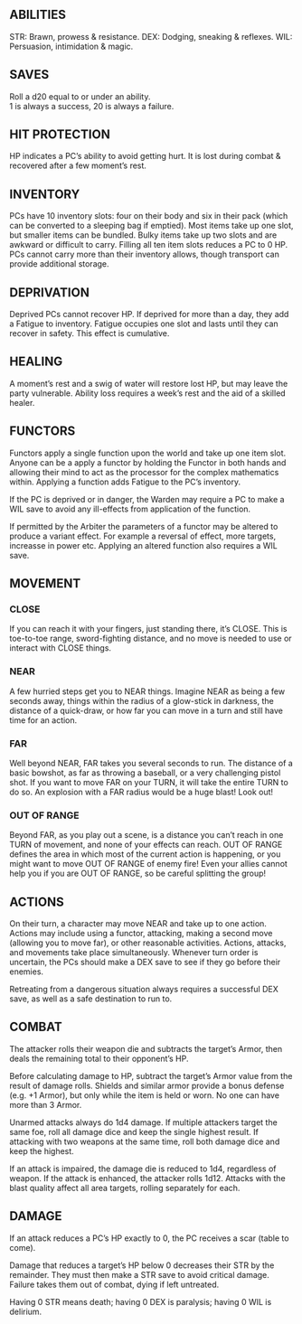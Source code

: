 ## ABILITIES  
STR: Brawn, prowess & resistance.
DEX: Dodging, sneaking & reflexes.
WIL: Persuasion, intimidation & magic.

## SAVES
Roll a d20 equal to or under an ability.  
1 is always a success, 20 is always a failure.

## HIT PROTECTION  
HP indicates a PC’s ability to avoid getting hurt. It is lost during combat & recovered after a few moment’s rest.

## INVENTORY
PCs have 10 inventory slots: four on their body and six in their pack (which can be converted to a sleeping bag if emptied). Most items take up one slot, but smaller items can be bundled. Bulky items take up two slots and are awkward or difficult to carry. Filling all ten item slots reduces a PC to 0 HP. PCs cannot carry more than their inventory allows, though transport can provide additional storage.

## DEPRIVATION
Deprived PCs cannot recover HP. If deprived for more than a day, they add a Fatigue to inventory. Fatigue occupies one slot and lasts until they can recover in safety. This effect is cumulative.

## HEALING
A moment’s rest and a swig of water will restore lost HP, but may leave the party vulnerable. Ability loss requires a week’s rest and the aid of a skilled healer.

## FUNCTORS
Functors apply a single function upon the world and take up one item slot. Anyone can be a apply a functor by holding the Functor in both hands and allowing their mind to act as the processor for the complex mathematics within. Applying a function adds Fatigue to the PC’s inventory.

If the PC is deprived or in danger, the Warden may require a PC to make a WIL save to avoid any ill-effects from application of the function.

If permitted by the Arbiter the parameters of a functor may be altered to produce a variant effect. For example a reversal of effect, more targets, increasse in power etc. Applying an altered function also requires a WIL save.

## MOVEMENT

### CLOSE
If you can reach it with your fingers, just standing there, it’s CLOSE. This is toe-to-toe range, sword-fighting distance, and no move is needed to use or interact with CLOSE things.

### NEAR
A few hurried steps get you to NEAR things. Imagine NEAR as being a few seconds away, things within the radius of a glow-stick in darkness, the distance of a quick-draw, or how far you can move in a turn and still have time for an action.

### FAR
Well beyond NEAR, FAR takes you several seconds to run. The distance of a basic bowshot, as far as throwing a baseball, or a very challenging pistol shot. If you want to move FAR on your TURN, it will take the entire TURN to do so. An explosion with a FAR radius would be a huge blast! Look out!

### OUT OF RANGE
Beyond FAR, as you play out a scene, is a distance you can’t reach in one TURN of movement, and none of your effects can reach. OUT OF RANGE defines the area in which most of the current action is happening, or you might want to move OUT OF RANGE of enemy fire! Even your allies cannot help you if you are OUT OF RANGE, so be careful splitting the group!

## ACTIONS
On their turn, a character may move NEAR and take up to one action. Actions may include using a functor, attacking, making a second move (allowing you to move far), or other reasonable activities. Actions, attacks, and movements take place simultaneously. Whenever turn order is uncertain, the PCs should make a DEX save to see if they go before their enemies.

Retreating from a dangerous situation always requires a successful DEX save, as well as a safe destination to run to.

## COMBAT
The attacker rolls their weapon die and subtracts the target’s Armor, then deals the remaining total to their opponent’s HP.

Before calculating damage to HP, subtract the target’s Armor value from the result of damage rolls. Shields and similar armor provide a bonus defense (e.g. +1 Armor), but only while the item is held or worn. No one can have more than 3 Armor.

Unarmed attacks always do 1d4 damage. If multiple attackers target the same foe, roll all damage dice and keep the single highest result. If attacking with two weapons at the same time, roll both damage dice and keep the highest.

If an attack is impaired, the damage die is reduced to 1d4, regardless of weapon. If the attack is enhanced, the attacker rolls 1d12. Attacks with the blast quality affect all area targets, rolling separately for each.

## DAMAGE
If an attack reduces a PC’s HP exactly to 0, the PC receives a scar (table to come).

Damage that reduces a target’s HP below 0 decreases their STR by the remainder. They must then make a STR save to avoid critical damage. Failure takes them out of combat, dying if left untreated.

Having 0 STR means death; having 0 DEX is paralysis; having 0 WIL is delirium.